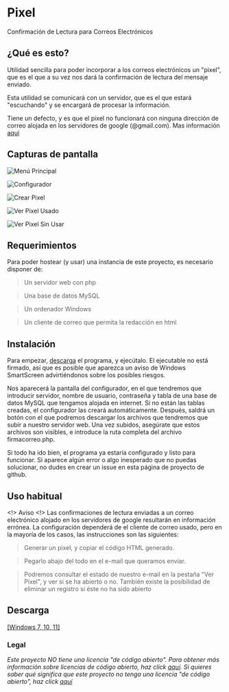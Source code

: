 # Pixel
Confirmación de Lectura para Correos Electrónicos
## ¿Qué es esto?
Utilidad sencilla para poder incorporar a los correos electrónicos un "pixel", que es el que a su vez nos dará la confirmación de lectura del mensaje enviado.

Esta utilidad se comunicará con un servidor, que es el que estará "escuchando" y se encargará de procesar la información.

Tiene un defecto, y es que el pixel no funcionará con ninguna dirección de correo alojada en los servidores de google (@gmail.com). Mas información [aquí](https://blog.filippo.io/how-the-new-gmail-image-proxy-works-and-what-this-means-for-you/)
## Capturas de pantalla
![Menú Principal](https://i.imgur.com/roY3vFk.png)

![Configurador](https://i.imgur.com/Ar4ZHLk.png)

![Crear Pixel](https://i.imgur.com/4tn0KuB.png)

![Ver Pixel Usado](https://i.imgur.com/rntfnwc.png)

![Ver Pixel Sin Usar](https://i.imgur.com/JU1qpY9.png)

## Requerimientos
Para poder hostear (y usar) una instancia de este proyecto, es necesario disponer de:
> Un servidor web con php

> Una base de datos MySQL

> Un ordenador Windows

> Un cliente de correo que permita la redacción en html
## Instalación
Para empezar, [descarga](https://github.com/nicoagr/pixel/releases/latest/download/pixel.exe) el programa, y ejecútalo. El ejecutable no está firmado, así que es posible que aparezca un aviso de Windows SmartScreen advirtiéndonos sobre los posibles riesgos.

Nos aparecerá la pantalla del configurador, en el que tendremos que introducir servidor, nombre de usuario, contraseña y tabla de una base de datos MySQL que tengamos alojada en internet. Si no están las tablas creadas, el configurador las creará automáticamente. Después, saldrá un botón con el que podremos descargar los archivos que tendremos que subir a nuestro servidor web. Una vez subidos, asegúrate que estos archivos son visibles, e introduce la ruta completa del archivo firmacorreo.php.

Si todo ha ido bien, el programa ya estaría configurado y listo para funcionar. Si aparece algún error o algo inesperado que no puedas solucionar, no dudes en crear un issue en esta página de proyecto de github.
## Uso habitual
<!> Aviso <!> Las confirmaciones de lectura enviadas a un correo electrónico alojado en los servidores de google resultarán en información errónea.
La configuración dependerá de el cliente de correo usado, pero en la mayoría de los casos, las instrucciones son las siguientes:
> Generar un pixel, y copiar el código HTML generado.

> Pegarlo abajo del todo en el e-mail que queramos enviar.

> Podremos consultar el estado de nuestro e-mail en la pestaña "Ver Pixel", y ver si se ha abierto o no. También existe la posibilidad de eliminar un registro si éste no ha sido abierto 
## Descarga
[[Windows 7, 10, 11]](https://github.com/nicoagr/pixel/releases/latest/download/pixel.exe)
### Legal
*Este proyecto NO tiene una licencia "de código abierto". Para obtener más información sobre licencias de código abierto, haz click [aquí](https://opensource.org/faq). Si quieres saber qué significa que este proyecto no tenga una licencia "de código abierto", haz click [aquí](https://choosealicense.com/no-permission/)*
